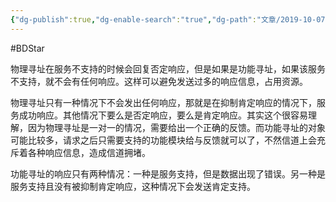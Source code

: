 ```yaml
---
{"dg-publish":true,"dg-enable-search":"true","dg-path":"文章/2019-10-07 物理寻址与功能寻址的响应.md","permalink":"/文章/2019-10-07 物理寻址与功能寻址的响应/","dgEnableSearch":"true","dgPassFrontmatter":true}
---
```


#BDStar 

物理寻址在服务不支持的时候会回复否定响应，但是如果是功能寻址，如果该服务不支持，就不会有任何响应。这样可以避免发送过多的响应信息，占用资源。

物理寻址只有一种情况下不会发出任何响应，那就是在抑制肯定响应的情况下，服务成功响应。其他情况下要么是否定响应，要么是肯定响应。其实这个很容易理解，因为物理寻址是一对一的情况，需要给出一个正确的反馈。而功能寻址的对象可能比较多，请求之后只需要支持的功能模块给与反馈就可以了，不然信道上会充斥着各种响应信息，造成信道拥堵。
  
功能寻址的响应只有两种情况：一种是服务支持，但是数据出现了错误。另一种是服务支持且没有被抑制肯定响应，这种情况下会发送肯定支持。